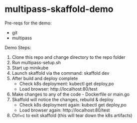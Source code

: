 # multipass-skaffold-demo

Pre-reqs for the demo:
* git
* multipass
  
Demo Steps:
1. Clone this repo and change directory to the repo folder
2. Run multipass-setup.sh
3. Start up minikube
4. Launch skaffold via the command:   skaffold dev
5. After build and deploy complete
   - Check k8s deployment:   kubectl get deploy,po
   - Load browser:   http://localhost:80/test
6. Make changes to any of the code - Dockerfile or main.go
7. Skaffold will notice the changes, rebuild & deploy
   - Check k8s deployment again:   kubectl get deploy,po 
   - Load browser again:  http://localhost:80/test
8. Ctrl+c to exit skaffold (this will tear down the k8s artifacts)
